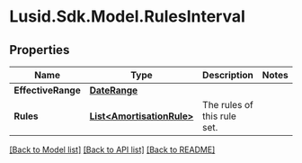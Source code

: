 # Lusid.Sdk.Model.RulesInterval

## Properties

Name | Type | Description | Notes
------------ | ------------- | ------------- | -------------
**EffectiveRange** | [**DateRange**](DateRange.md) |  | 
**Rules** | [**List&lt;AmortisationRule&gt;**](AmortisationRule.md) | The rules of this rule set. | 

[[Back to Model list]](../README.md#documentation-for-models) [[Back to API list]](../README.md#documentation-for-api-endpoints) [[Back to README]](../README.md)

